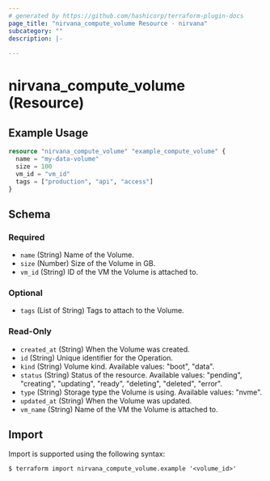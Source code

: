```yaml
---
# generated by https://github.com/hashicorp/terraform-plugin-docs
page_title: "nirvana_compute_volume Resource - nirvana"
subcategory: ""
description: |-
  
---
```


# nirvana_compute_volume (Resource)



## Example Usage

```terraform
resource "nirvana_compute_volume" "example_compute_volume" {
  name = "my-data-volume"
  size = 100
  vm_id = "vm_id"
  tags = ["production", "api", "access"]
}
```

<!-- schema generated by tfplugindocs -->
## Schema

### Required

- `name` (String) Name of the Volume.
- `size` (Number) Size of the Volume in GB.
- `vm_id` (String) ID of the VM the Volume is attached to.

### Optional

- `tags` (List of String) Tags to attach to the Volume.

### Read-Only

- `created_at` (String) When the Volume was created.
- `id` (String) Unique identifier for the Operation.
- `kind` (String) Volume kind.
Available values: "boot", "data".
- `status` (String) Status of the resource.
Available values: "pending", "creating", "updating", "ready", "deleting", "deleted", "error".
- `type` (String) Storage type the Volume is using.
Available values: "nvme".
- `updated_at` (String) When the Volume was updated.
- `vm_name` (String) Name of the VM the Volume is attached to.

## Import

Import is supported using the following syntax:

```shell
$ terraform import nirvana_compute_volume.example '<volume_id>'
```
